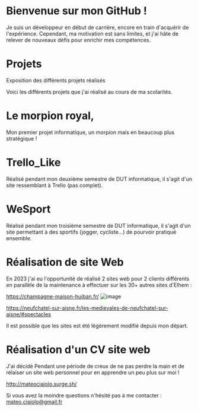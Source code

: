 # Bienvenue sur mon GitHub ! 
Je suis un développeur en début de carrière, encore en train d'acquérir de l'expérience. Cependant, ma motivation est sans limites, et j'ai hâte de relever de nouveaux défis pour enrichir mes compétences.

# Projets
Exposition des différents projets réalisés

Voici les différents projets que j'ai réalisé au cours de ma scolarités.

# Le morpion royal, 

Mon premier projet informatique, un morpion mais en beaucoup plus stratégique !  

# Trello_Like

Réalisé pendant mon deuxième semestre de DUT informatique, il s'agit d'un site ressemblant à Trello (pas complet).

# WeSport

Réalisé pendant mon troisième semestre de DUT informatique, il s'agit d'un site permettant à des sportifs (jogger, cycliste...) de pourvoir pratiqué ensemble.

# Réalisation de site Web

En 2023 j'ai eu l'opportunité de réalisé 2 sites web pour 2 clients différents en parallèle de la maintenance à effectuer sur les 30+ autres sites d'Elhem : 

https://champagne-maison-huiban.fr/
![image](https://github.com/user-attachments/assets/1c40d031-1544-4748-9436-de2581428672)

https://neufchatel-sur-aisne.fr/les-medievales-de-neufchatel-sur-aisne/#spectacles

Il est possible que les sites est été légèrement modifié depuis mon départ.

# Réalisation d'un CV site web

J'ai décidé Pendant une période de creux de ne pas perdre la main et de rélaiser un site web personnel pour en apprendre un peu plus sur moi ! 

http://mateociajolo.surge.sh/

Si vous avez la moindre questions n'hésité pas à me contacter : mateo.ciajolo@gmail.fr
